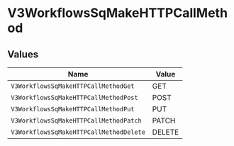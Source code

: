 # V3WorkflowsSqMakeHTTPCallMethod


## Values

| Name                                    | Value                                   |
| --------------------------------------- | --------------------------------------- |
| `V3WorkflowsSqMakeHTTPCallMethodGet`    | GET                                     |
| `V3WorkflowsSqMakeHTTPCallMethodPost`   | POST                                    |
| `V3WorkflowsSqMakeHTTPCallMethodPut`    | PUT                                     |
| `V3WorkflowsSqMakeHTTPCallMethodPatch`  | PATCH                                   |
| `V3WorkflowsSqMakeHTTPCallMethodDelete` | DELETE                                  |